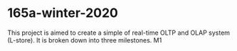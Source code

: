 # 165a-winter-2020
This project is aimed to create a simple  of real-time OLTP and OLAP system (L-store). It is broken down into three milestones.
M1

